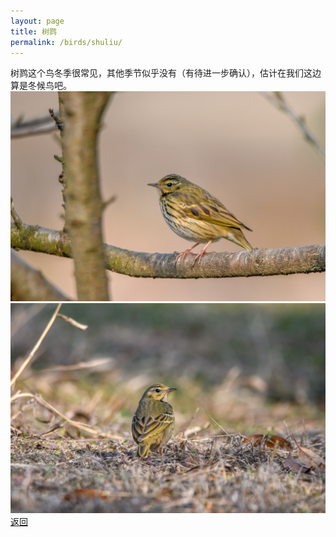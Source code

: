 ```yaml
---
layout: page
title: 树鹨
permalink: /birds/shuliu/
---
```

树鹨这个鸟冬季很常见，其他季节似乎没有（有待进一步确认），估计在我们这边算是冬候鸟吧。
![](../picture/树鹨/DSC_2635.jpg)
![](../picture/树鹨/DSC_2672.jpg)
[返回](../../)
